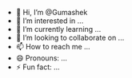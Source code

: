 - 👋 Hi, I’m @Gumashek
- 👀 I’m interested in ...
- 🌱 I’m currently learning ...
- 💞️ I’m looking to collaborate on ...
- 📫 How to reach me ...
- 😄 Pronouns: ...
- ⚡ Fun fact: ...

<!---
Gumashek/Gumashek is a ✨ special ✨ repository because its `README.md` (this file) appears on your GitHub profile.
You can click the Preview link to take a look at your changes.
--->
